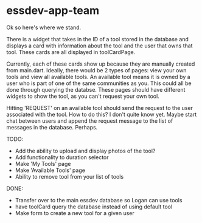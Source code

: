 # essdev-app-team
Ok so here's where we stand. 

There is a widget that takes in the ID of a tool stored in the database 
and displays a card with information about the tool and the user that owns 
that tool. These cards are all displayed in toolCardPage. 

Currently, each of these cards show up because they are manually created from main.dart. Ideally, there would be 2 types of pages: view your own tools and view all available tools. An available tool means it is owned by a user who is part of one of the same communities as you. This could all be done through querying the databse. These pages should have different widgets to show the tool, as you can't request your own tool.

Hitting 'REQUEST' on an available tool should send the request to the user associated with the tool. How to do this? I don't quite know yet. Maybe start chat between users and append the request message to the list of messages in the database. Perhaps.

TODO:

- Add the ability to upload and display photos of the tool?
- Add functionality to duration selector
- Make 'My Tools' page
- Make 'Available Tools' page
- Ability to remove tool from your list of tools

DONE:

- Transfer over to the main essdev database so Logan can use tools
- have toolCard query the database instead of using default tool
- Make form to create a new tool for a given user